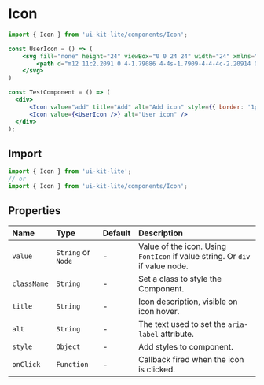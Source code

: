﻿# Icon

<!-- example -->
```jsx
import { Icon } from 'ui-kit-lite/components/Icon';

const UserIcon = () => (
    <svg fill="none" height="24" viewBox="0 0 24 24" width="24" xmlns="http://www.w3.org/2000/svg" >
        <path d="m12 11c2.2091 0 4-1.79086 4-4s-1.7909-4-4-4c-2.20914 0-4 1.79086-4 4s1.79086 4 4 4zm0 10c3.866 0 7-1.7909 7-4s-3.134-4-7-4c-3.86599 0-7 1.7909-7 4s3.13401 4 7 4z" fill="#28303f" clipRule="evenodd" fillRule="evenodd" />
    </svg>
)

const TestComponent = () => (
  <div>
      <Icon value="add" title="Add" alt="Add icon" style={{ border: '1px solid red' }} />
      <Icon value={<UserIcon />} alt="User icon" />
  </div>
);
```

## Import
```jsx
import { Icon } from 'ui-kit-lite';
// or
import { Icon } from 'ui-kit-lite/components/Icon';
```

## Properties

| Name        | Type               | Default | Description                                                                  |
|:------------|:-------------------|:--------|:-----------------------------------------------------------------------------|
| `value`     | `String` or `Node` | -       | Value of the icon. Using `FontIcon` if value string. Or `div` if value node. |
| `className` | `String`           | -       | Set a class to style the Component.                                          |
| `title`     | `String`           | -       | Icon description, visible on icon hover.                                     |
| `alt`       | `String`           | -       | The text used to set the `aria-label` attribute.                             |
| `style`     | `Object`           | -       | Add styles to component.                                                     |
| `onClick`   | `Function`         | -       | Callback fired when the icon is clicked.                                     |

